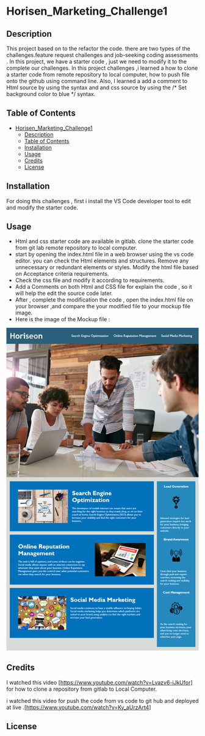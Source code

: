 

# Horisen_Marketing_Challenge1


## Description 
This project based on to the refactor the code.  there are two types of the challenges.feature request challenges and job-seeking coding assessments  . In this project, we have a starter code ,  just we need to modify  it to the complete our challenges.   In this project challenges ,i learned a  how to clone a starter code from  remote repository  to local computer, how to push file onto the github using command line. Also,  I learned a  add a comment to Html   source by using the <!-- Hello-->  syntax and and css   source by using the  /* Set background color to blue */   syntax.   


## Table of Contents


- [Horisen\_Marketing\_Challenge1](#horisen_marketing_challenge1)
  - [Description](#description)
  - [Table of Contents](#table-of-contents)
  - [Installation](#installation)
  - [Usage](#usage)
  - [Credits](#credits)
  - [License](#license)


## Installation

For doing this challenges , first i install the VS Code  developer tool to edit and modify the  starter code.     

## Usage


 
 * Html and css starter code are available in gitlab. clone the starter code from git lab  remote repository to local computer. 
 * start by opening the index.html file in a web browser using the vs code editor. you can check the Html elements and structures. Remove any unnecessary or redundant elements or styles. Modify the html file  based on Acceptance criteria requirements.
 * Check the css file and modify it according to requirements. 
 * Add a Comments on both Html and CSS file for explain the code , so it will help the edit the source code later.
 *  After , complete the modification the code ,  open the index.html file on your browser ,and compare the your modified  file to  your mockup file image. 
 * Here is  the image of the Mockup file :

![ Mockup_ Image](assets/images/01-html-css-git-homework-demo.png )


## Credits
 I watched this video  [https://www.youtube.com/watch?v=Lvazv6-iJkUfor]  for how to clone a repository  from gitlab to Local Computer. 

 i watched this video for push the code from vs code to git hub and deployed at live .[https://www.youtube.com/watch?v=Ky_aUrzArt4]


## License


